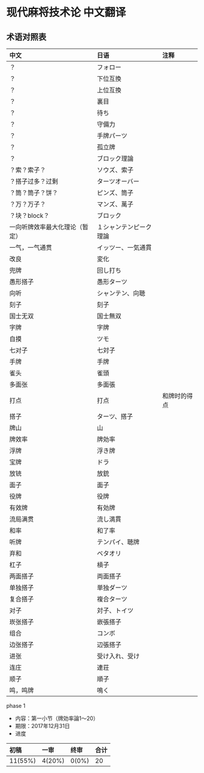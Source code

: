 # 现代麻将技术论 中文翻译

## 术语对照表

| 中文 | 日语 | 注释 |
| :--- | :--- | :--- |
| ？ | フォロー |  |
| ？ | 下位互換 |  |
| ？ | 上位互換 |  |
| ？ | 裏目 |  |
| ？ | 待ち |  |
| ？ | 守備力 |  |
| ？ | 手牌パーツ |  |
| ？ | 孤立牌 |  |
| ？ | ブロック理論 |  |
| ？索？索子？ | ソウズ、索子 |  |
| ？搭子过多？过剩 | ターツオーバー |  |
| ？筒？筒子？饼？ | ピンズ、筒子 |  |
| ？万？万子？ | マンズ、萬子 |  |
| ？块？block？ | ブロック |  |
| 一向听牌效率最大化理论（暂定） | １シャンテンピーク理論 |  |
| 一气，一气通贯 | イッツー、一気通貫 |  |
| 改良 | 変化 |  |
| 兜牌 | 回し打ち |  |
| 愚形搭子 | 愚形ターツ |  |
| 向听 | シャンテン、向聴 |  |
| 刻子 | 刻子 |  |
| 国士无双 | 国士無双 |  |
| 字牌 | 字牌 |  |
| 自摸 | ツモ |  |
| 七对子 | 七対子 |  |
| 手牌 | 手牌 |  |
| 雀头 | 雀頭 |  |
| 多面张 | 多面張 |  |
| 打点 | 打点 | 和牌时的得点 |
| 搭子 | ターツ、搭子 |  |
| 牌山 | 山 |  |
| 牌效率 | 牌効率 |  |
| 浮牌 | 浮き牌 |  |
| 宝牌 | ドラ |  |
| 放铳 | 放銃 |  |
| 面子 | 面子 |  |
| 役牌 | 役牌 |  |
| 有效牌 | 有効牌 |  |
| 流局满贯 | 流し満貫 |  |
| 和率 | 和了率 |  |
| 听牌 | テンパイ、聴牌 |  |
| 弃和 | ベタオリ |  |
| 杠子 | 槓子 |  |
| 两面搭子 | 両面搭子 |  |
| 单独搭子 | 単独ダーツ |  |
| 复合搭子 | 複合ターツ |  |
| 对子 | 対子、トイツ |  |
| 崁张搭子 | 嵌張搭子 |  |
| 组合 | コンボ |  |
| 边张搭子 | 辺張搭子 |  |
| 进张 | 受け入れ、受け |  |
| 连庄 | 連荘 |  |
| 顺子 | 順子 |  |
| 鸣，鸣牌 | 鳴く |  |



phase 1

* 内容：第一小节（牌効率論1～20）
* 期限：2017年12月31日
* 进度

| 初稿 | 一审 | 终审 | 合计 |
| :--- | :--- | :--- | :--- |
| 11\(55%\) | 4\(20%\) | 0\(0%\) | 20 |




